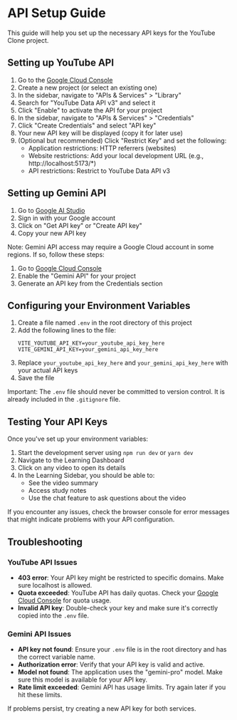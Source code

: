 # API Setup Guide

This guide will help you set up the necessary API keys for the YouTube Clone project.

## Setting up YouTube API

1. Go to the [Google Cloud Console](https://console.cloud.google.com/)
2. Create a new project (or select an existing one)
3. In the sidebar, navigate to "APIs & Services" > "Library"
4. Search for "YouTube Data API v3" and select it
5. Click "Enable" to activate the API for your project
6. In the sidebar, navigate to "APIs & Services" > "Credentials"
7. Click "Create Credentials" and select "API key"
8. Your new API key will be displayed (copy it for later use)
9. (Optional but recommended) Click "Restrict Key" and set the following:
   - Application restrictions: HTTP referrers (websites)
   - Website restrictions: Add your local development URL (e.g., http://localhost:5173/*)
   - API restrictions: Restrict to YouTube Data API v3

## Setting up Gemini API

1. Go to [Google AI Studio](https://aistudio.google.com/app/apikey)
2. Sign in with your Google account
3. Click on "Get API key" or "Create API key"
4. Copy your new API key

Note: Gemini API access may require a Google Cloud account in some regions. If so, follow these steps:
1. Go to [Google Cloud Console](https://console.cloud.google.com/)
2. Enable the "Gemini API" for your project
3. Generate an API key from the Credentials section

## Configuring your Environment Variables

1. Create a file named `.env` in the root directory of this project
2. Add the following lines to the file:
   ```
   VITE_YOUTUBE_API_KEY=your_youtube_api_key_here
   VITE_GEMINI_API_KEY=your_gemini_api_key_here
   ```
3. Replace `your_youtube_api_key_here` and `your_gemini_api_key_here` with your actual API keys
4. Save the file

Important: The `.env` file should never be committed to version control. It is already included in the `.gitignore` file.

## Testing Your API Keys

Once you've set up your environment variables:

1. Start the development server using `npm run dev` or `yarn dev`
2. Navigate to the Learning Dashboard
3. Click on any video to open its details
4. In the Learning Sidebar, you should be able to:
   - See the video summary
   - Access study notes
   - Use the chat feature to ask questions about the video

If you encounter any issues, check the browser console for error messages that might indicate problems with your API configuration.

## Troubleshooting

### YouTube API Issues

- **403 error**: Your API key might be restricted to specific domains. Make sure localhost is allowed.
- **Quota exceeded**: YouTube API has daily quotas. Check your [Google Cloud Console](https://console.cloud.google.com/) for quota usage.
- **Invalid API key**: Double-check your key and make sure it's correctly copied into the `.env` file.

### Gemini API Issues

- **API key not found**: Ensure your `.env` file is in the root directory and has the correct variable name.
- **Authorization error**: Verify that your API key is valid and active.
- **Model not found**: The application uses the "gemini-pro" model. Make sure this model is available for your API key.
- **Rate limit exceeded**: Gemini API has usage limits. Try again later if you hit these limits.

If problems persist, try creating a new API key for both services. 